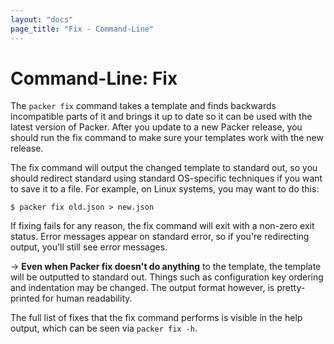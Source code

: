 ```yaml
---
layout: "docs"
page_title: "Fix - Command-Line"
---
```


# Command-Line: Fix

The `packer fix` command takes a template and finds backwards incompatible
parts of it and brings it up to date so it can be used with the latest version
of Packer. After you update to a new Packer release, you should run the
fix command to make sure your templates work with the new release.

The fix command will output the changed template to standard out, so you
should redirect standard using standard OS-specific techniques if you want to
save it to a file. For example, on Linux systems, you may want to do this:

```
$ packer fix old.json > new.json
```

If fixing fails for any reason, the fix command will exit with a non-zero
exit status. Error messages appear on standard error, so if you're redirecting
output, you'll still see error messages.

-> **Even when Packer fix doesn't do anything** to the template,
the template will be outputted to standard out. Things such as configuration
key ordering and indentation may be changed. The output format however, is
pretty-printed for human readability.

The full list of fixes that the fix command performs is visible in the
help output, which can be seen via `packer fix -h`.
